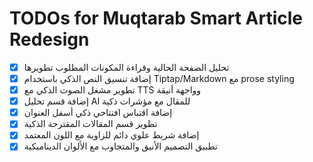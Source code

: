 # TODOs for Muqtarab Smart Article Redesign

- [x] تحليل الصفحة الحالية وقراءة المكونات المطلوب تطويرها
- [x] إضافة تنسيق النص الذكي باستخدام Tiptap/Markdown مع prose styling
- [x] تطوير مشغل الصوت الذكي مع TTS وواجهة أنيقة
- [x] إضافة قسم تحليل AI للمقال مع مؤشرات ذكية
- [x] إضافة اقتباس افتتاحي ذكي أسفل العنوان
- [x] تطوير قسم المقالات المقترحة الذكية
- [x] إضافة شريط علوي دائم للزاوية مع اللون المعتمد
- [x] تطبيق التصميم الأنيق والمتجاوب مع الألوان الديناميكية
